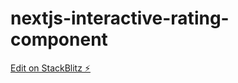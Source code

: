 # nextjs-interactive-rating-component

[Edit on StackBlitz ⚡️](https://stackblitz.com/edit/nextjs-mjkkwp)